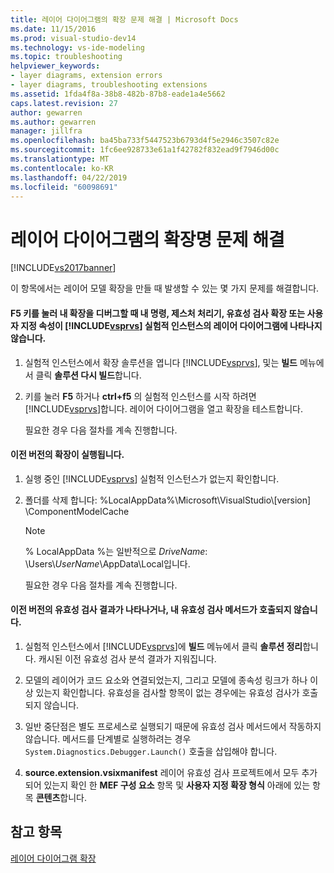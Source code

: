 ```yaml
---
title: 레이어 다이어그램의 확장 문제 해결 | Microsoft Docs
ms.date: 11/15/2016
ms.prod: visual-studio-dev14
ms.technology: vs-ide-modeling
ms.topic: troubleshooting
helpviewer_keywords:
- layer diagrams, extension errors
- layer diagrams, troubleshooting extensions
ms.assetid: 1fda4f8a-38b8-482b-87b8-eade1a4e5662
caps.latest.revision: 27
author: gewarren
ms.author: gewarren
manager: jillfra
ms.openlocfilehash: ba45ba733f5447523b6793d4f5e2946c3507c82e
ms.sourcegitcommit: 1fc6ee928733e61a1f42782f832ead9f7946d00c
ms.translationtype: MT
ms.contentlocale: ko-KR
ms.lasthandoff: 04/22/2019
ms.locfileid: "60098691"
---
```

# <a name="troubleshoot-extensions-for-layer-diagrams"></a>레이어 다이어그램의 확장명 문제 해결
[!INCLUDE[vs2017banner](../includes/vs2017banner.md)]

이 항목에서는 레이어 모델 확장을 만들 때 발생할 수 있는 몇 가지 문제를 해결합니다.  
  
#### <a name="when-i-press-f5-to-debug-my-extension-my-commands-gesture-handlers-validation-extensions-or-custom-properties-do-not-appear-on-layer-diagrams-in-the-experimental-instance-of-includevsprvsincludesvsprvs-mdmd"></a>F5 키를 눌러 내 확장을 디버그할 때 내 명령, 제스처 처리기, 유효성 검사 확장 또는 사용자 지정 속성이 [!INCLUDE[vsprvs](../includes/vsprvs-md.md)] 실험적 인스턴스의 레이어 다이어그램에 나타나지 않습니다.  
  
1. 실험적 인스턴스에서 확장 솔루션을 엽니다 [!INCLUDE[vsprvs](../includes/vsprvs-md.md)], 및는 **빌드** 메뉴에서 클릭 **솔루션 다시 빌드**합니다.  
  
2. 키를 눌러 **F5** 하거나 **ctrl+f5** 의 실험적 인스턴스를 시작 하려면 [!INCLUDE[vsprvs](../includes/vsprvs-md.md)]합니다. 레이어 다이어그램을 열고 확장을 테스트합니다.  
  
   필요한 경우 다음 절차를 계속 진행합니다.  
  
#### <a name="an-old-version-of-my-extension-runs"></a>이전 버전의 확장이 실행됩니다.  
  
1. 실행 중인 [!INCLUDE[vsprvs](../includes/vsprvs-md.md)] 실험적 인스턴스가 없는지 확인합니다.  
  
2. 폴더를 삭제 합니다: %LocalAppData%\Microsoft\VisualStudio\\[version] \ComponentModelCache  
  
   > [!NOTE]
   >  % LocalAppData %는 일반적으로 *DriveName*: \Users\\*UserName*\AppData\Local입니다.  
  
   필요한 경우 다음 절차를 계속 진행합니다.  
  
#### <a name="an-old-version-of-my-validation-results-appears-or-my-validation-method-is-not-called"></a>이전 버전의 유효성 검사 결과가 나타나거나, 내 유효성 검사 메서드가 호출되지 않습니다.  
  
1. 실험적 인스턴스에서 [!INCLUDE[vsprvs](../includes/vsprvs-md.md)]에 **빌드** 메뉴에서 클릭 **솔루션 정리**합니다. 캐시된 이전 유효성 검사 분석 결과가 지워집니다.  
  
2. 모델의 레이어가 코드 요소와 연결되었는지, 그리고 모델에 종속성 링크가 하나 이상 있는지 확인합니다. 유효성을 검사할 항목이 없는 경우에는 유효성 검사가 호출되지 않습니다.  
  
3. 일반 중단점은 별도 프로세스로 실행되기 때문에 유효성 검사 메서드에서 작동하지 않습니다. 메서드를 단계별로 실행하려는 경우 `System.Diagnostics.Debugger.Launch()` 호출을 삽입해야 합니다.  
  
4. **source.extension.vsixmanifest** 레이어 유효성 검사 프로젝트에서 모두 추가 되어 있는지 확인 한 **MEF 구성 요소** 항목 및 **사용자 지정 확장 형식** 아래에 있는 항목 **콘텐츠**합니다.  
  
## <a name="see-also"></a>참고 항목  
 [레이어 다이어그램 확장](../modeling/extend-layer-diagrams.md)
